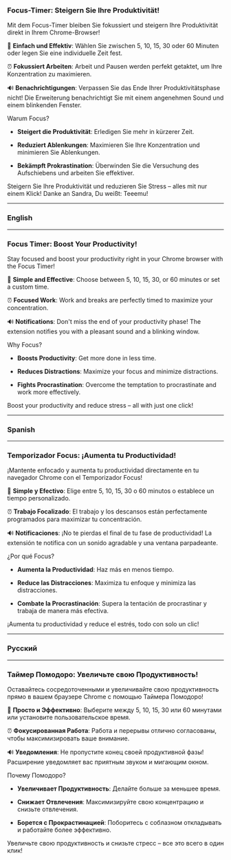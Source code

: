 
### Focus-Timer: Steigern Sie Ihre Produktivität!

Mit dem Focus-Timer bleiben Sie fokussiert und steigern Ihre Produktivität direkt in Ihrem Chrome-Browser!

🍅 **Einfach und Effektiv**: Wählen Sie zwischen 5, 10, 15, 30 oder 60 Minuten oder legen Sie eine individuelle Zeit fest.

⏰ **Fokussiert Arbeiten**: Arbeit und Pausen werden perfekt getaktet, um Ihre Konzentration zu maximieren.

🔊 **Benachrichtigungen**: Verpassen Sie das Ende Ihrer Produktivitätsphase nicht! Die Erweiterung benachrichtigt Sie mit einem angenehmen Sound und einem blinkenden Fenster.

Warum Focus?

-   **Steigert die Produktivität**: Erledigen Sie mehr in kürzerer Zeit.
    
-   **Reduziert Ablenkungen**: Maximieren Sie Ihre Konzentration und minimieren Sie Ablenkungen.
    
-   **Bekämpft Prokrastination**: Überwinden Sie die Versuchung des Aufschiebens und arbeiten Sie effektiver.
    

Steigern Sie Ihre Produktivität und reduzieren Sie Stress – alles mit nur einem Klick!
Danke an Sandra, Du weißt: Teeemu!

----------

### English

----------

### Focus Timer: Boost Your Productivity!

Stay focused and boost your productivity right in your Chrome browser with the Focus Timer!

🍅 **Simple and Effective**: Choose between 5, 10, 15, 30, or 60 minutes or set a custom time.

⏰ **Focused Work**: Work and breaks are perfectly timed to maximize your concentration.

🔊 **Notifications**: Don't miss the end of your productivity phase! The extension notifies you with a pleasant sound and a blinking window.

Why Focus?

-   **Boosts Productivity**: Get more done in less time.
    
-   **Reduces Distractions**: Maximize your focus and minimize distractions.
    
-   **Fights Procrastination**: Overcome the temptation to procrastinate and work more effectively.
    

Boost your productivity and reduce stress – all with just one click!

----------

### Spanish

----------

### Temporizador Focus: ¡Aumenta tu Productividad!

¡Mantente enfocado y aumenta tu productividad directamente en tu navegador Chrome con el Temporizador Focus!

🍅 **Simple y Efectivo**: Elige entre 5, 10, 15, 30 o 60 minutos o establece un tiempo personalizado.

⏰ **Trabajo Focalizado**: El trabajo y los descansos están perfectamente programados para maximizar tu concentración.

🔊 **Notificaciones**: ¡No te pierdas el final de tu fase de productividad! La extensión te notifica con un sonido agradable y una ventana parpadeante.

¿Por qué Focus?

-   **Aumenta la Productividad**: Haz más en menos tiempo.
    
-   **Reduce las Distracciones**: Maximiza tu enfoque y minimiza las distracciones.
    
-   **Combate la Procrastinación**: Supera la tentación de procrastinar y trabaja de manera más efectiva.
    

¡Aumenta tu productividad y reduce el estrés, todo con solo un clic!

----------

### Pусский

----------

### Таймер Помодоро: Увеличьте свою Продуктивность!

Оставайтесь сосредоточенными и увеличивайте свою продуктивность прямо в вашем браузере Chrome с помощью Таймера Помодоро!

🍅 **Просто и Эффективно**: Выберите между 5, 10, 15, 30 или 60 минутами или установите пользовательское время.

⏰ **Фокусированная Работа**: Работа и перерывы отлично согласованы, чтобы максимизировать ваше внимание.

🔊 **Уведомления**: Не пропустите конец своей продуктивной фазы! Расширение уведомляет вас приятным звуком и мигающим окном.

Почему Помодоро?

-   **Увеличивает Продуктивность**: Делайте больше за меньшее время.
    
-   **Снижает Отвлечения**: Максимизируйте свою концентрацию и снизьте отвлечения.
    
-   **Борется с Прокрастинацией**: Поборитесь с соблазном откладывать и работайте более эффективно.
    

Увеличьте свою продуктивность и снизьте стресс – все это всего в один клик!
